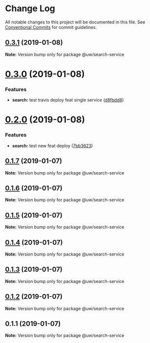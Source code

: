 # Change Log

All notable changes to this project will be documented in this file.
See [Conventional Commits](https://conventionalcommits.org) for commit guidelines.

## [0.3.1](https://github.com/srobinson/unicode-wiki/compare/@uw/search-service@0.3.0...@uw/search-service@0.3.1) (2019-01-08)

**Note:** Version bump only for package @uw/search-service





# [0.3.0](https://github.com/srobinson/unicode-wiki/compare/@uw/search-service@0.2.0...@uw/search-service@0.3.0) (2019-01-08)


### Features

* **search:** test travis deploy feat single service ([d8fbdd8](https://github.com/srobinson/unicode-wiki/commit/d8fbdd8))





# [0.2.0](https://github.com/srobinson/unicode-wiki/compare/@uw/search-service@0.1.7...@uw/search-service@0.2.0) (2019-01-08)


### Features

* **search:** test new feat deploy ([7bb3623](https://github.com/srobinson/unicode-wiki/commit/7bb3623))





## [0.1.7](https://github.com/srobinson/unicode-wiki/compare/@uw/search-service@0.1.6...@uw/search-service@0.1.7) (2019-01-07)

**Note:** Version bump only for package @uw/search-service





## [0.1.6](https://github.com/srobinson/unicode-wiki/compare/@uw/search-service@0.1.5...@uw/search-service@0.1.6) (2019-01-07)

**Note:** Version bump only for package @uw/search-service





## [0.1.5](https://github.com/srobinson/unicode-wiki/compare/@uw/search-service@0.1.4...@uw/search-service@0.1.5) (2019-01-07)

**Note:** Version bump only for package @uw/search-service





## [0.1.4](https://github.com/srobinson/unicode-wiki/compare/@uw/search-service@0.1.3...@uw/search-service@0.1.4) (2019-01-07)

**Note:** Version bump only for package @uw/search-service





## [0.1.3](https://github.com/srobinson/unicode-wiki/compare/@uw/search-service@0.1.2...@uw/search-service@0.1.3) (2019-01-07)

**Note:** Version bump only for package @uw/search-service





## [0.1.2](https://github.com/srobinson/unicode-wiki/compare/@uw/search-service@0.1.1...@uw/search-service@0.1.2) (2019-01-07)

**Note:** Version bump only for package @uw/search-service





## 0.1.1 (2019-01-07)

**Note:** Version bump only for package @uw/search-service
